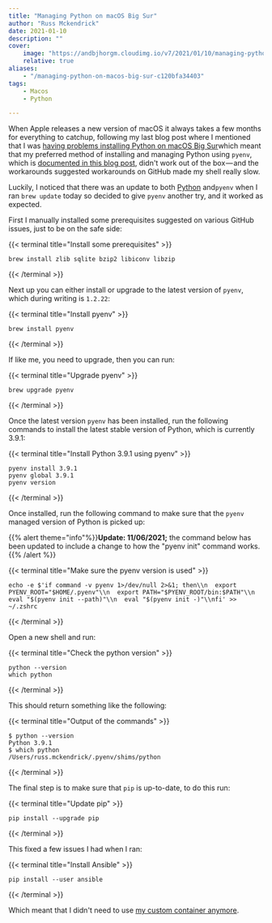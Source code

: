 ```yaml
---
title: "Managing Python on macOS Big Sur"
author: "Russ Mckendrick"
date: 2021-01-10
description: ""
cover:
    image: "https://andbjhorgm.cloudimg.io/v7/2021/01/10/managing-python-on-macos-big-sur/cover.png?p=cover" 
    relative: true
aliases:
    - "/managing-python-on-macos-big-sur-c120bfa34403"
tags:
    - Macos
    - Python

---
```


When Apple releases a new version of macOS it always takes a few months for everything to catchup, following my last blog post where I mentioned that I was [having problems installing Python on macOS Big Sur](https://www.mediaglasses.blog/2020/12/28/ansible-azure-and-macos-big-sur/)which meant that my preferred method of installing and managing Python using `pyenv`, which is [documented in this blog post](https://www.mediaglasses.blog/2019/12/29/upgrade-python-on-macos/), didn't work out of the box — and the workarounds suggested workarounds on GitHub made my shell really slow.

Luckily, I noticed that there was an update to both [Python](https://www.python.org/downloads/release/python-391/) and`pyenv` when I ran `brew update` today so decided to give `pyenv` another try, and it worked as expected.

First I manually installed some prerequisites suggested on various GitHub issues, just to be on the safe side:

{{< terminal title="Install some prerequisites" >}}
``` terminfo
brew install zlib sqlite bzip2 libiconv libzip
```
{{< /terminal >}}

Next up you can either install or upgrade to the latest version of `pyenv`, which during writing is `1.2.22`:

{{< terminal title="Install pyenv" >}}
``` terminfo
brew install pyenv
```
{{< /terminal >}}

If like me, you need to upgrade, then you can run:

{{< terminal title="Upgrade pyenv" >}}
``` terminfo
brew upgrade pyenv
```
{{< /terminal >}}

Once the latest version `pyenv` has been installed, run the following commands to install the latest stable version of Python, which is currently 3.9.1:

{{< terminal title="Install Python 3.9.1 using pyenv" >}}
``` terminfo
pyenv install 3.9.1
pyenv global 3.9.1
pyenv version
```
{{< /terminal >}}

Once installed, run the following command to make sure that the `pyenv` managed version of Python is picked up:

{{% alert theme="info"%}}**Update: 11/06/2021;** the command below has been updated to include a change to how the "pyenv init" command works.{{% /alert %}}

{{< terminal title="Make sure the pyenv version is used" >}}
``` terminfo
echo -e $'if command -v pyenv 1>/dev/null 2>&1; then\\n  export PYENV_ROOT="$HOME/.pyenv"\\n  export PATH="$PYENV_ROOT/bin:$PATH"\\n  eval "$(pyenv init --path)"\\n  eval "$(pyenv init -)"\\nfi' >> ~/.zshrc
```
{{< /terminal >}}

Open a new shell and run:

{{< terminal title="Check the python version" >}}
``` terminfo
python --version
which python
```
{{< /terminal >}}

This should return something like the following:

{{< terminal title="Output of the commands" >}}
```
$ python --version
Python 3.9.1
$ which python
/Users/russ.mckendrick/.pyenv/shims/python
```
{{< /terminal >}}

The final step is to make sure that `pip` is up-to-date, to do this run:

{{< terminal title="Update pip" >}}
``` terminfo
pip install --upgrade pip
```
{{< /terminal >}}

This fixed a few issues I had when I ran:

{{< terminal title="Install Ansible" >}}
``` terminfo
pip install --user ansible
```
{{< /terminal >}}

Which meant that I didn't need to use [my custom container anymore](/2020/12/28/ansible-azure-and-macos-big-sur/).